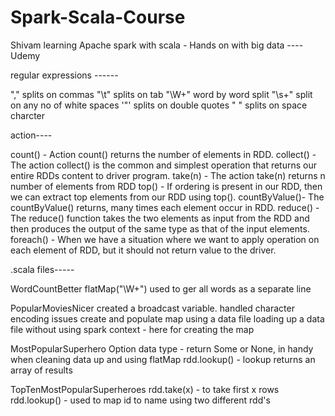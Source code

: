 # Spark-Scala-Course

Shivam 
learning Apache spark with scala - Hands on with big data ----Udemy

regular expressions ------

","   splits on commas
"\t"  splits on tab
"\\W+"  word by word split
"\\s+" split on any no of white spaces
'\"' splits on double quotes
" " splits on space charcter


action----

count() - Action count() returns the number of elements in RDD.
collect() - The action collect() is the common and simplest operation that returns our entire RDDs content to driver program.
take(n) - The action take(n) returns n number of elements from RDD
top() - If ordering is present in our RDD, then we can extract top elements from our RDD using top().
countByValue()- The countByValue() returns, many times each element occur in RDD.
reduce() - The reduce() function takes the two elements as input from the RDD and then produces the output of the same type as that of the 	           input elements.
foreach() - When we have a situation where we want to apply operation on each element of RDD, but it should not return value to the driver.


.scala files-----

WordCountBetter
					flatMap("\\W+") used to ger all words as a separate line

PopularMoviesNicer 
					created a broadcast variable.
					handled character encoding issues
					create and populate map using a data file
					loading up a data file without using spark context - here for creating the map

MostPopularSuperhero
					Option data type - return Some or None, in handy when cleaning data up and using flatMap
					rdd.lookup() - lookup returns an array of results

TopTenMostPopularSuperheroes
							rdd.take(x) - to take first x rows
							rdd.lookup() - used to map id to name using two different rdd's